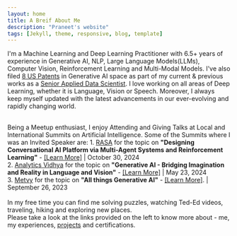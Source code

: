 ```yaml
---
layout: home
title: A Breif About Me
description: "Praneet's website"
tags: [Jekyll, theme, responsive, blog, template]
---
```


I'm a Machine Learning and Deep Learning Practitioner with 6.5+ years of experience in Generative AI, NLP, Large Language Models(LLMs), Computer Vision, Reinforcement Learning and Multi-Modal Models. I've also filed <a href="https://patents.justia.com/inventor/praneet-pabolu" target="_blank">8 US Patents</a> in Generative AI space as part of my current & previous works as a <a href="https://linkedin.com/in/deathreaper0965" target="_blank">Senior Applied Data Scientist</a>. I love working on all areas of Deep Learning, whether it is Language, Vision or Speech. Moreover, I always keep myself updated with the latest advancements in our ever-evolving and rapidly changing world.

<br />
Being a Meetup enthusiast, I enjoy Attending and Giving Talks at Local and International Summits on Artificial Intelligence. Some of the Summits where I was an Invited Speaker are:
1. <a href="https://rasa.com/">RASA</a> for the topic on <b>"Designing Conversational AI Platform via Multi-Agent Systems and Reinforcement Learning"</b> - <a href="https://calmsummit24.com/speakers/">[Learn More]</a> | October 30, 2024
<br>
2. <a href="https://community.analyticsvidhya.com/feed">Analytics Vidhya</a> for the topic on <b>"Generative AI - Bridging Imagination and Reality in Language and Vision"</b> - <a href="https://community.analyticsvidhya.com/c/datahour/generative-ai-bridging-imagination-and-reality-in-language-and-vision"> [Learn More]</a> | May 23, 2024
<br>
3. <a href="https://www.metvy.com/">Metvy</a> for the topic on <b>"All things Generative AI"</b> - <a href="https://www.linkedin.com/feed/update/urn:li:activity:7116083127827017728/">[Learn More]</a>. | September 26, 2023
<br><br>
In my free time you can find me solving puzzles, watching Ted-Ed videos, traveling, hiking and exploring new places.

<br />
Please take a look at the links provided on the left to know more about - me, my experiences, <a href="https://github.com/DeathReaper0965" target="_blank">projects</a> and certifications.

